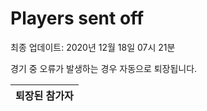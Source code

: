# Players sent off
최종 업데이트: 2020년 12월 18일 07시 21분


경기 중 오류가 발생하는 경우 자동으로 퇴장됩니다.


| 퇴장된 참가자 |
|:---:|